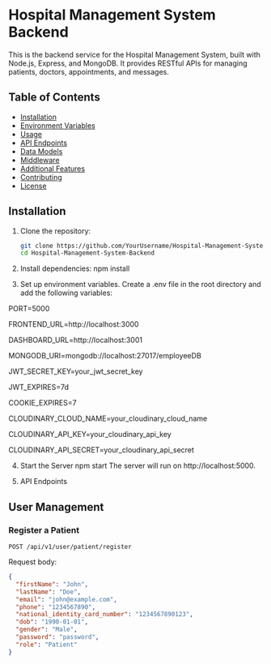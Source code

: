 # Hospital Management System Backend

This is the backend service for the Hospital Management System, built with Node.js, Express, and MongoDB. It provides RESTful APIs for managing patients, doctors, appointments, and messages.

## Table of Contents

- [Installation](#installation)
- [Environment Variables](#environment-variables)
- [Usage](#usage)
- [API Endpoints](#api-endpoints)
- [Data Models](#data-models)
- [Middleware](#middleware)
- [Additional Features](#additional-features)
- [Contributing](#contributing)
- [License](#license)

## Installation

1. Clone the repository:

   ```bash
   git clone https://github.com/YourUsername/Hospital-Management-System-Backend.git
   cd Hospital-Management-System-Backend
2. Install dependencies:
   npm install
3. Set up environment variables. Create a .env file in the root directory and add the following variables:

PORT=5000

FRONTEND_URL=http://localhost:3000

DASHBOARD_URL=http://localhost:3001

MONGODB_URI=mongodb://localhost:27017/employeeDB

JWT_SECRET_KEY=your_jwt_secret_key

JWT_EXPIRES=7d

COOKIE_EXPIRES=7

CLOUDINARY_CLOUD_NAME=your_cloudinary_cloud_name

CLOUDINARY_API_KEY=your_cloudinary_api_key

CLOUDINARY_API_SECRET=your_cloudinary_api_secret


4. Start the Server
   npm start
   The server will run on http://localhost:5000.

6. API Endpoints
 ## User Management
### Register a Patient
`POST /api/v1/user/patient/register`

Request body:

```json
{
  "firstName": "John",
  "lastName": "Doe",
  "email": "john@example.com",
  "phone": "1234567890",
  "national_identity_card_number": "1234567890123",
  "dob": "1990-01-01",
  "gender": "Male",
  "password": "password",
  "role": "Patient"
}




   
